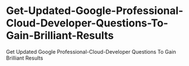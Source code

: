 # Get-Updated-Google-Professional-Cloud-Developer-Questions-To-Gain-Brilliant-Results
Get Updated Google Professional-Cloud-Developer Questions To Gain Brilliant Results
